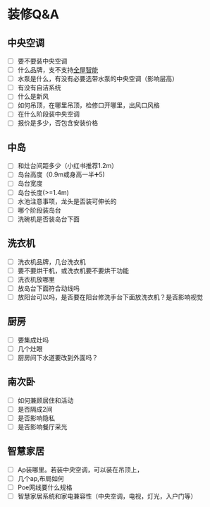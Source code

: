 # 装修Q&A
## 中央空调
- [ ] 要不要装中央空调
- [ ] 什么品牌，支不支持[全屋智能](#智慧家居)
- [ ] 水泵是什么，有没有必要选带水泵的中央空调（影响层高）
- [ ] 有没有自洁系统
- [ ] 什么是新风
- [ ] 如何吊顶，在哪里吊顶，检修口开哪里，出风口风格
- [ ] 在什么阶段装中央空调
- [ ] 报价是多少，否包含安装价格
## 中岛
- [ ] 和灶台间距多少（小红书推荐1.2m）
- [ ] 岛台高度（0.9m或身高一半➕5)
- [ ] 岛台宽度
- [ ] 岛台长度(>=1.4m)
- [ ] 水池注意事项，龙头是否装可伸长的
- [ ] 哪个阶段装岛台
- [ ] 洗碗机是否装岛台下面
## 洗衣机
- [ ] 洗衣机品牌，几台洗衣机
- [ ] 要不要烘干机，或洗衣机要不要烘干功能
- [ ] 洗衣机放哪里
- [ ] 放岛台下面符合动线吗
- [ ] 放阳台可以吗，是否要在阳台修洗手台下面放洗衣机？是否影响视觉
## 厨房
- [ ] 要集成灶吗
- [ ] 几个灶眼
- [ ] 厨房间下水道要改到外面吗？
## 南次卧
- [ ] 如何兼顾居住和活动
- [ ] 是否隔成2间
- [ ] 是否影响隐私
- [ ] 是否影响餐厅采光
## 智慧家居
- [ ] Ap装哪里。若装中央空调，可以装在吊顶上，
- [ ] 几个ap,布局如何
- [ ] Poe网线要什么规格
- [ ] 智慧家居系统和家电兼容性（中央空调，电视，灯光，入户门等）
